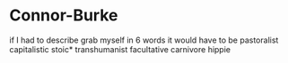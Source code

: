 # Connor-Burke
 if I had to describe grab myself in 6 words it would have to be pastoralist capitalistic stoic* transhumanist facultative carnivore hippie
